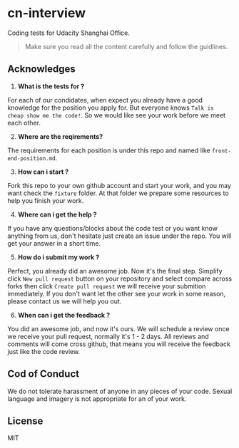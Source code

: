 # cn-interview
Coding tests for Udacity Shanghai Office.
> Make sure you read all the content carefully and follow the guidlines.

## Acknowledges

1. **What is the tests for ?**

  For each of our condidates, when expect you already have a good knowledge for the position you apply for. But everyone knows `Talk is cheap show me the code!`. So we would like see your work before we meet each other.

2. **Where are the reqirements?**

  The requirements for each position is under this repo and named like `front-end-position.md`.

3. **How can i start ?**

  Fork this repo to your own github account and start your work, and you may want check the `fixture` folder. At that folder we prepare some resources to help you finish your work.

4. **Where can i get the help ?**

  If you have any questions/blocks about the code test or you want know anything from us, don't hesitate just create an issue under the repo. You will get your answer in a short time.

5. **How do i submit my work ?**

  Perfect, you already did an awesome job. Now it's the final step. Simplify click `New pull request` button on your repository and select compare across forks then click `Create pull request` we will receive your submition immediately.
  If you don't want let the other see your work in some reason, please contact us we will help you out.

6. **When can i get the feedback ?**

  You did an awesome job, and now it's ours. We will schedule a review once we receive your pull request, normally it's 1 - 2 days. All reviews and comments will come cross github, that means you will receive the feedback just like the code review. 


## Cod of Conduct

We do not tolerate harassment of anyone in any pieces of your code. Sexual language and imagery is not appropriate for an of your work.

## License

MIT
